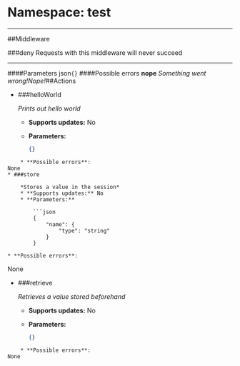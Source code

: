 # Namespace: test

 --- 
##Middleware

###deny 
Requests with this middleware will never succeed

 --- 

####Parameters
 json```{}```
####Possible errors 
**nope**
	*Something went wrong!Nope!*##Actions

* ###helloWorld 

	*Prints out hello world*
	* **Supports updates:** No 
	* **Parameters:**

 		```json
		{}
```
	* **Possible errors**:
None
* ###store 

	*Stores a value in the session*
	* **Supports updates:** No 
	* **Parameters:**

 		```json
		{
		    "name": {
		        "type": "string"
		    }
		}
```
	* **Possible errors**:
None
* ###retrieve 

	*Retrieves a value stored beforehand*
	* **Supports updates:** No 
	* **Parameters:**

 		```json
		{}
```
	* **Possible errors**:
None
